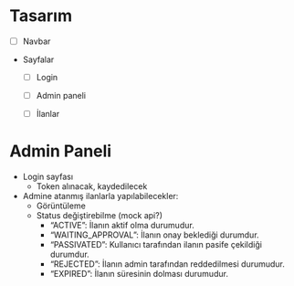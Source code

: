 # Tasarım
- [ ] Navbar
- Sayfalar
    - [ ] Login
    - [ ] Admin paneli
    - [ ] İlanlar


# Admin Paneli
- Login sayfası
    - Token alınacak, kaydedilecek
- Admine atanmış ilanlarla yapılabilecekler:
    - Görüntüleme
    - Status değiştirebilme (mock api?)
        - “ACTIVE”: İlanın aktif olma durumudur.
        - “WAITING_APPROVAL”: İlanın onay beklediği durumdur.
        - “PASSIVATED”: Kullanıcı tarafından ilanın pasife çekildiği durumdur.
        - “REJECTED”: İlanın admin tarafından reddedilmesi durumudur.
        - “EXPIRED”: İlanın süresinin dolması durumudur.
